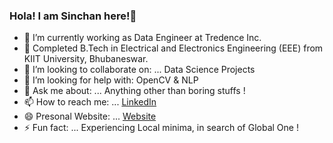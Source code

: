 ### Hola! I am Sinchan here!👋


- 🔭 I’m currently working as Data Engineer at Tredence Inc.
- 🌱 Completed B.Tech in Electrical and Electronics Engineering (EEE) from KIIT University, Bhubaneswar.
- 👯 I’m looking to collaborate on: ... Data Science Projects 
- 🤔 I’m looking for help with: OpenCV & NLP
- 💬 Ask me about: ... Anything other than boring stuffs !
- 📫 How to reach me: ... [LinkedIn](https://www.linkedin.com/in/sinchan-panda-aab615212/)
- 😄 Presonal Website: ... [Website](https://sinchanportfolio.netlify.app/)
- ⚡ Fun fact: ... Experiencing Local minima, in search of Global One !
